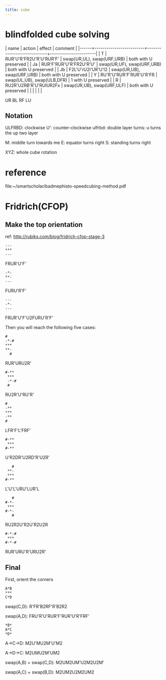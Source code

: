 ```yaml
---
title: cube
---
```


# blindfolded cube solving

| name | action                  | effect                     | comment               |
|------+-------------------------+----------------------------+-----------------------|
| T    | RUR'U'R'FR2U'R'U'RUR'F' | swap(UR,UL), swap(URF,URB) | both with U preserved |
| Ja   | RUR'F'RUR'U'R'FR2U'R'U' | swap(UR,UF), swap(URF,URB) | both with U preserved |
| Jb   | F2L'U'rU2l'UR'U'l2      | swap(UR,UB), swap(URF,URB) | both with U preserved |
| Y    | RU'R'U'RUR'F'RUR'U'R'FR | swap(UL,UB), swap(ULB,DFR) | 1 with U preserved    |
| R    | RU2R'U2RB'R'U'RUlUR2Fx  | swap(UR,UB), swap(URF,ULF) | both with U preserved |
|      |                         |                            |                       |

UR BL RF LU


## Notation
ULFRBD: clockwise
U': counter-clockwise
ulfrbd: double layer turns: u turns the up two layer

M: middle turn towards me
E: equator turns right
S: standing turns right

XYZ: whole cube rotation

reference
=========
file:~/smartscholar/badmephisto-speedcubing-method.pdf

Fridrich(CFOP)
==============

Make the top orientation
------------------------

ref: http://rubiks.com/blog/fridrich-cfop-stage-3

```
---
***
---
```

FRUR'U'F'

```
-*-
**-
---
```

FURU'R'F'

```
---
-*-
---
```

FRUR'U'F'U2FURU'R'F'

Then you will reach the following five cases:

```
#
-*-#
***
**-
  #
```

RUR'URU2R'

```
#-**
 ***
 -*-#
 #
```

RU2R'U'RU'R'

```
#
-**
***
-**
#
```

LFR'F'L'FRF'

```
#-**
 ***
#-**
```

U'R2DR'U2RD'R'U2R'

```
   #
 **-
 ***
#-**
```

L'U'L'URU'LUR'L

```
   #
#-*-
 ***
#-*-
   #
```

RU2R2U'R2U'R2U2R

```
#-*-#
 ***
#-*-#
```

RUR'URU'R'URU2R'

Final
-----

First, orient the corners

```
A*B
***
C*D
```

swap(C,D): R'FR'B2RF'R'B2R2

swap(A,D): FRU'R'U'RUR'F'RUR'U'R'FRF'

```
*B*
A*C
*D*
```

A->C->D: M2U'MU2M'U'M2

A->D->C: M2UMU2M'UM2

swap(A,B) + swap(C,D): M2UM2UM'U2M2U2M'

swap(A,C) + swap(B,D): M2UM2U2M2UM2
